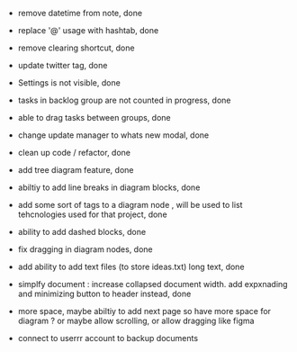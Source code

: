 - remove datetime from note, done 
- replace '@' usage with hashtab, done 
- remove clearing shortcut, done 
- update twitter tag, done 
- Settings is not visible, done 
- tasks in backlog group are not counted in progress, done 
- able to drag tasks between groups, done 
- change update manager to whats new modal, done 
- clean up code / refactor, done 


- add tree diagram feature, done 
- abiltiy to add line breaks in diagram blocks, done 
- add some sort of tags to a diagram node , will be used to list tehcnologies used for that project, done 
- ability to add dashed blocks, done 

- fix dragging in diagram nodes, done 


- add ability to add text files (to store ideas.txt) long text, done 
- simplfy document : increase collapsed document width. add expxnading and minimizing button to header instead, done 




- more space, maybe abiltiy to add next page so have more space for diagram ? or maybe allow scrolling, or allow dragging like figma 



- connect to userrr account to backup documents 